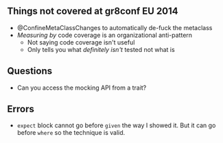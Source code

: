 ## Things not covered at gr8conf EU 2014

* @ConfineMetaClassChanges to automatically de-fuck the metaclass
* *Measuring by* code coverage is an organizational anti-pattern
  * Not saying code coverage isn't useful
  * Only tells you what *definitely isn't* tested not what is

## Questions

* Can you access the mocking API from a trait?

## Errors

* `expect` block cannot go before `given` the way I showed it. But it can go before `where` so the technique is valid.
